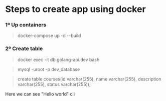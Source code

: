 # Steps to create app using docker

### 1º Up containers
> docker-compose up -d --build

### 2º Create table
> docker exec -it db.golang-api.dev bash

> mysql -uroot -p dev_database

> create table courses(id varchar(255), name varchar(255), description varchar(255), status varchar(255));

Here we can see "Hello world" cli